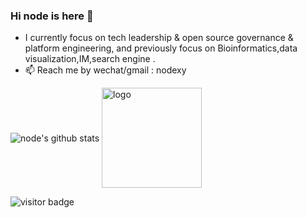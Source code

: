 ### Hi node is here 👋

- I currently focus on tech leadership & open source governance & platform engineering, and previously focus on Bioinformatics,data visualization,IM,search engine .
- 📫 Reach me by wechat/gmail : nodexy 

<!--
**node/node** is a ✨ _special_ ✨ repository because its `README.md` (this file) appears on your GitHub profile.

Here are some ideas to get you started:

- 🔭 I’m currently working on ...
- 🌱 I’m currently learning ...
- 👯 I’m looking to collaborate on ...
- 🤔 I’m looking for help with ...
- 💬 Ask me about ...
- 📫 How to reach me: ...
- 😄 Pronouns: ...
- ⚡ Fun fact: ...
-->



<img align="center" src="https://github-readme-stats.vercel.app/api?username=node&show_icons=true&theme=vue" alt="node's github stats" />

<img src="https://github-profile-trophy.vercel.app/?username=node&theme=flat&column=9&margin-w=10" alt="logo" height="160" align="center" />

![visitor badge](https://visitor-badge.laobi.icu/badge?page_id=node.home)
